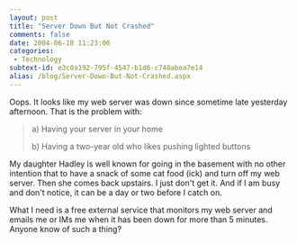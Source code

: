 ```yaml
---
layout: post
title: "Server Down But Not Crashed"
comments: false
date: 2004-06-10 11:23:00
categories:
 - Technology
subtext-id: e3c0a192-795f-4547-b1d6-c748abea7e14
alias: /blog/Server-Down-But-Not-Crashed.aspx
---
```



Oops. It looks like my web server was down since sometime late yesterday afternoon. That is the problem with:

> a) Having your server in your home
> 
> b) Having a two-year old who likes pushing lighted buttons

My daughter Hadley is well known for going in the basement with no other intention that to have a snack of some cat food (ick) and turn off my web server. Then she comes back upstairs. I just don't get it. And if I am busy and don't notice, it can be a day or two before I catch on.

What I need is a free external service that monitors my web server and emails me or IMs me when it has been down for more than 5 minutes. Anyone know of such a thing?
